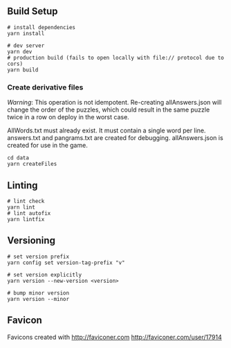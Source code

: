 ## Build Setup

```shell
# install dependencies
yarn install

# dev server
yarn dev
# production build (fails to open locally with file:// protocol due to cors)
yarn build
```

### Create derivative files

_Warning_: This operation is not idempotent. Re-creating allAnswers.json will change the order of the puzzles, which could result in the same puzzle twice in a row on deploy in the worst case.

AllWords.txt must already exist. It must contain a single word per line.
answers.txt and pangrams.txt are created for debugging.
allAnswers.json is created for use in the game.

```shell
cd data
yarn createFiles
```

## Linting

```
# lint check
yarn lint
# lint autofix
yarn lintfix
```

## Versioning

```shell
# set version prefix
yarn config set version-tag-prefix "v"

# set version explicitly
yarn version --new-version <version>

# bump minor version
yarn version --minor
```

## Favicon

Favicons created with http://faviconer.com
http://faviconer.com/user/17914
